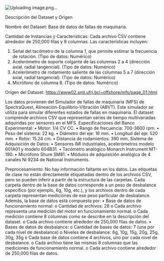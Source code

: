 ![Uploading image.png…]()






Descripción del Dataset y Origen 

Nombre del Dataset: Base de datos de fallas de maquinaria. 

Cantidad de Instancias y Características: Cada archivo CSV contiene alrededor de 250,000 filas y 8 columnas. Las características incluyen:
1.	Señal del tacómetro de la columna 1, que permite estimar la frecuencia de rotación. (Tipo de datos: Numérico)
2.	Acelerómetro de soporte colgante de las columnas 2 a 4 (dirección axial, radial tangencial). (Tipo de datos: Numérico)
3.	Acelerómetro de rodamiento saliente de las columnas 5 a 7 (dirección axial, radial tangencial). (Tipo de datos: Numérico)
4.	Micrófono de columna 8. (Tipo de datos: Numérico) 

Origen del Dataset: https://www02.smt.ufrj.br/~offshore/mfs/page_01.html 

Los datos provienen del Simulador de fallas de maquinaria (MFS) de SpectraQuest, Alineación-Equilibrio-Vibración (ABVT). Este simulador se utiliza para simular diferentes estados de fallas en maquinaria. El dataset comprende archivos CSV que representan series de tiempo multivariadas adquiridas por sensores en el MFS. Especificaciones del Banco Experimental:
 • Motor: 1/4 CV CC. 
• Rango de frecuencia: 700-3600 rpm. 
• Peso del sistema: 22 kg. 
• Diámetro del eje: 16 mm. 
• Longitud del eje: 520 mm. 
• Rotor: 15.24 cm. 
• Distancia de rodamientos: 390 mm. Sistema de Adquisición de Datos: 
• Sensores IMI industriales, acelerómetros modelo 601A01 y modelo 604B31. 
• Tacómetro analógico Monarch Instrument MT-190.
 • Micrófono Shure SM81.
 • Módulos de adquisición analógica de 4 canales NI 9234 de National Instruments. 

Preprocesamiento:
 No hay información faltante en los datos. Las etiquetas de clase no están directamente etiquetadas dentro de los archivos CSV, pero se pueden inferir a partir de la estructura de las carpetas. Cada carpeta dentro de la base de datos corresponde a un peso de desbalance específico (por ejemplo, 6g, 10g, etc.), y los archivos dentro de cada carpeta representan mediciones de ese peso particular de desbalance.
Además, la base de datos está compuesta por:
•	Base de datos de funcionamiento normal:
o	Cantidad de archivos: 28
o	Cada archivo representa una medición del motor en funcionamiento normal.
o	Cada medición contiene 8 columnas como se describe en la descripción del dataset.
o	Cada archivo contiene alrededor de 250,000 filas de datos.
•	Bases de datos de desbalance:
o	Cantidad de bases de datos: 7 (una por cada nivel de desbalance)
o	Niveles de desbalance: 6g, 10g, 15g, 20g, 25g, 30g, 35g
o	Cada base de datos contiene 4 archivos, uno por cada nivel de desbalance.
o	Cada archivo tiene las mismas 8 columnas que las mediciones de funcionamiento normal.
o	Cada archivo contiene alrededor de 250,000 filas de datos.
